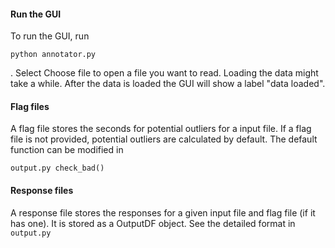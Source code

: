 #### Run the GUI
To run the GUI, run
```
python annotator.py
```
. Select Choose file to open a file you want to read. Loading the data might take a while. After the data is loaded the GUI will show a label "data loaded".

#### Flag files
A flag file stores the seconds for potential outliers for a input file. If a flag file is not provided, potential outliers are calculated by default. The default function can be modified in 
```
output.py check_bad()
```

#### Response files
A response file stores the responses for a given input file and flag file (if it has one). It is stored as a OutputDF object. See the detailed format in `output.py`


